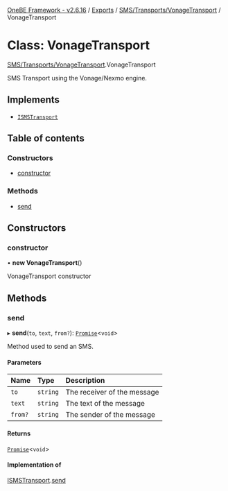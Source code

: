 [OneBE Framework - v2.6.16](../README.md) / [Exports](../modules.md) / [SMS/Transports/VonageTransport](../modules/SMS_Transports_VonageTransport.md) / VonageTransport

# Class: VonageTransport

[SMS/Transports/VonageTransport](../modules/SMS_Transports_VonageTransport.md).VonageTransport

SMS Transport using the Vonage/Nexmo engine.

## Implements

- [`ISMSTransport`](../interfaces/SMS_Transports_ISMSTransport.ISMSTransport.md)

## Table of contents

### Constructors

- [constructor](SMS_Transports_VonageTransport.VonageTransport.md#constructor)

### Methods

- [send](SMS_Transports_VonageTransport.VonageTransport.md#send)

## Constructors

### constructor

• **new VonageTransport**()

VonageTransport constructor

## Methods

### send

▸ **send**(`to`, `text`, `from?`): [`Promise`]( https://developer.mozilla.org/en-US/docs/Web/JavaScript/Reference/Global_Objects/Promise )<`void`\>

Method used to send an SMS.

#### Parameters

| Name | Type | Description |
| :------ | :------ | :------ |
| `to` | `string` | The receiver of the message |
| `text` | `string` | The text of the message |
| `from?` | `string` | The sender of the message |

#### Returns

[`Promise`]( https://developer.mozilla.org/en-US/docs/Web/JavaScript/Reference/Global_Objects/Promise )<`void`\>

#### Implementation of

[ISMSTransport](../interfaces/SMS_Transports_ISMSTransport.ISMSTransport.md).[send](../interfaces/SMS_Transports_ISMSTransport.ISMSTransport.md#send)
